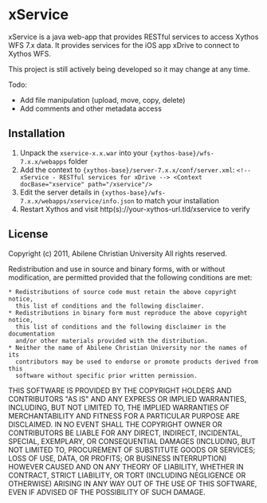 xService
========

xService is a java web-app that provides RESTful services to access Xythos WFS 7.x data. It provides services for the
iOS app xDrive to connect to Xythos WFS.

This project is still actively being developed so it may change at any time.

Todo:

* Add file manipulation (upload, move, copy, delete)
* Add comments and other metadata access

Installation
------------

1. Unpack the `xservice-x.x.war` into your `{xythos-base}/wfs-7.x.x/webapps` folder
1. Add the context to `{xythos-base}/server-7.x.x/conf/server.xml`:
`<!-- xService - RESTful services for xDrive -->
<Context docBase="xservice" path="/xservice"/>`
1. Edit the server details in `{xythos-base}/wfs-7.x.x/webapps/xservice/info.json` to match your installation
1. Restart Xythos and visit http(s)://your-xythos-url.tld/xservice to verify

License
-------

Copyright (c) 2011, Abilene Christian University
All rights reserved.

Redistribution and use in source and binary forms, with or without modification,
are permitted provided that the following conditions are met:

    * Redistributions of source code must retain the above copyright notice,
      this list of conditions and the following disclaimer.
    * Redistributions in binary form must reproduce the above copyright notice,
      this list of conditions and the following disclaimer in the documentation
      and/or other materials provided with the distribution.
    * Neither the name of Abilene Christian University nor the names of its
      contributors may be used to endorse or promote products derived from this
      software without specific prior written permission.

THIS SOFTWARE IS PROVIDED BY THE COPYRIGHT HOLDERS AND CONTRIBUTORS "AS IS" AND
ANY EXPRESS OR IMPLIED WARRANTIES, INCLUDING, BUT NOT LIMITED TO, THE IMPLIED
WARRANTIES OF MERCHANTABILITY AND FITNESS FOR A PARTICULAR PURPOSE ARE
DISCLAIMED. IN NO EVENT SHALL THE COPYRIGHT OWNER OR CONTRIBUTORS BE LIABLE FOR
ANY DIRECT, INDIRECT, INCIDENTAL, SPECIAL, EXEMPLARY, OR CONSEQUENTIAL DAMAGES
(INCLUDING, BUT NOT LIMITED TO, PROCUREMENT OF SUBSTITUTE GOODS OR SERVICES;
LOSS OF USE, DATA, OR PROFITS; OR BUSINESS INTERRUPTION) HOWEVER CAUSED AND ON
ANY THEORY OF LIABILITY, WHETHER IN CONTRACT, STRICT LIABILITY, OR TORT
(INCLUDING NEGLIGENCE OR OTHERWISE) ARISING IN ANY WAY OUT OF THE USE OF THIS
SOFTWARE, EVEN IF ADVISED OF THE POSSIBILITY OF SUCH DAMAGE.